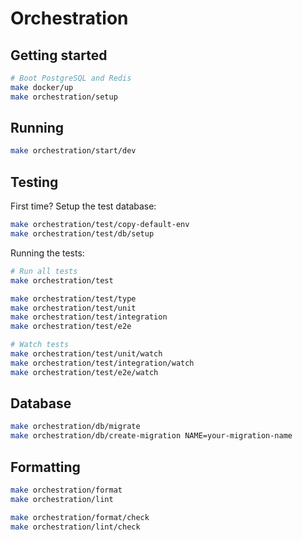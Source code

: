 # Orchestration

## Getting started

```bash
# Boot PostgreSQL and Redis
make docker/up
make orchestration/setup
```

## Running

```bash
make orchestration/start/dev
```

## Testing

First time? Setup the test database:

```bash
make orchestration/test/copy-default-env
make orchestration/test/db/setup
```

Running the tests:

```bash
# Run all tests
make orchestration/test

make orchestration/test/type
make orchestration/test/unit
make orchestration/test/integration
make orchestration/test/e2e

# Watch tests
make orchestration/test/unit/watch
make orchestration/test/integration/watch
make orchestration/test/e2e/watch
```

## Database

```bash
make orchestration/db/migrate
make orchestration/db/create-migration NAME=your-migration-name
```

## Formatting

```bash
make orchestration/format
make orchestration/lint

make orchestration/format/check
make orchestration/lint/check
```
